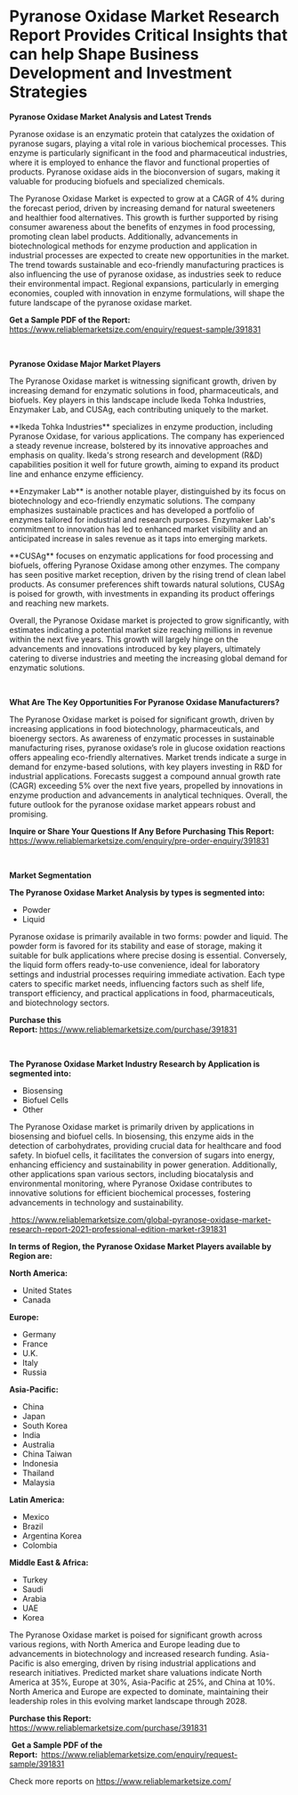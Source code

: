 <p><h1>Pyranose Oxidase Market Research Report Provides Critical Insights that can help Shape Business Development and Investment Strategies</h1></p><p><strong>Pyranose Oxidase Market Analysis and Latest Trends</strong></p>
<p><p>Pyranose oxidase is an enzymatic protein that catalyzes the oxidation of pyranose sugars, playing a vital role in various biochemical processes. This enzyme is particularly significant in the food and pharmaceutical industries, where it is employed to enhance the flavor and functional properties of products. Pyranose oxidase aids in the bioconversion of sugars, making it valuable for producing biofuels and specialized chemicals. </p><p>The Pyranose Oxidase Market is expected to grow at a CAGR of 4% during the forecast period, driven by increasing demand for natural sweeteners and healthier food alternatives. This growth is further supported by rising consumer awareness about the benefits of enzymes in food processing, promoting clean label products. Additionally, advancements in biotechnological methods for enzyme production and application in industrial processes are expected to create new opportunities in the market. The trend towards sustainable and eco-friendly manufacturing practices is also influencing the use of pyranose oxidase, as industries seek to reduce their environmental impact. Regional expansions, particularly in emerging economies, coupled with innovation in enzyme formulations, will shape the future landscape of the pyranose oxidase market.</p></p>
<p><strong>Get a Sample PDF of the Report:&nbsp;</strong> <a href="https://www.reliablemarketsize.com/enquiry/request-sample/391831?utm_campaign=1952&utm_medium=2&utm_source=Github&utm_content=ia&utm_term=16012025&utm_id=pyranose-oxidase">https://www.reliablemarketsize.com/enquiry/request-sample/391831</a></p>
<p>&nbsp;</p>
<p><strong>Pyranose Oxidase Major Market Players</strong></p>
<p><p>The Pyranose Oxidase market is witnessing significant growth, driven by increasing demand for enzymatic solutions in food, pharmaceuticals, and biofuels. Key players in this landscape include Ikeda Tohka Industries, Enzymaker Lab, and CUSAg, each contributing uniquely to the market.</p><p>**Ikeda Tohka Industries** specializes in enzyme production, including Pyranose Oxidase, for various applications. The company has experienced a steady revenue increase, bolstered by its innovative approaches and emphasis on quality. Ikeda's strong research and development (R&D) capabilities position it well for future growth, aiming to expand its product line and enhance enzyme efficiency.</p><p>**Enzymaker Lab** is another notable player, distinguished by its focus on biotechnology and eco-friendly enzymatic solutions. The company emphasizes sustainable practices and has developed a portfolio of enzymes tailored for industrial and research purposes. Enzymaker Lab's commitment to innovation has led to enhanced market visibility and an anticipated increase in sales revenue as it taps into emerging markets.</p><p>**CUSAg** focuses on enzymatic applications for food processing and biofuels, offering Pyranose Oxidase among other enzymes. The company has seen positive market reception, driven by the rising trend of clean label products. As consumer preferences shift towards natural solutions, CUSAg is poised for growth, with investments in expanding its product offerings and reaching new markets.</p><p>Overall, the Pyranose Oxidase market is projected to grow significantly, with estimates indicating a potential market size reaching millions in revenue within the next five years. This growth will largely hinge on the advancements and innovations introduced by key players, ultimately catering to diverse industries and meeting the increasing global demand for enzymatic solutions.</p></p>
<p>&nbsp;</p>
<p><strong>What Are The Key Opportunities For Pyranose Oxidase Manufacturers?</strong></p>
<p><p>The Pyranose Oxidase market is poised for significant growth, driven by increasing applications in food biotechnology, pharmaceuticals, and bioenergy sectors. As awareness of enzymatic processes in sustainable manufacturing rises, pyranose oxidase’s role in glucose oxidation reactions offers appealing eco-friendly alternatives. Market trends indicate a surge in demand for enzyme-based solutions, with key players investing in R&D for industrial applications. Forecasts suggest a compound annual growth rate (CAGR) exceeding 5% over the next five years, propelled by innovations in enzyme production and advancements in analytical techniques. Overall, the future outlook for the pyranose oxidase market appears robust and promising.</p></p>
<p><strong>Inquire or Share Your Questions If Any Before Purchasing This Report:</strong> <a href="https://www.reliablemarketsize.com/enquiry/pre-order-enquiry/391831?utm_campaign=1952&utm_medium=2&utm_source=Github&utm_content=ia&utm_term=16012025&utm_id=pyranose-oxidase">https://www.reliablemarketsize.com/enquiry/pre-order-enquiry/391831</a></p>
<p>&nbsp;</p>
<p><strong>Market Segmentation</strong></p>
<p><strong>The Pyranose Oxidase Market Analysis by types is segmented into:</strong></p>
<p><ul><li>Powder</li><li>Liquid</li></ul></p>
<p><p>Pyranose oxidase is primarily available in two forms: powder and liquid. The powder form is favored for its stability and ease of storage, making it suitable for bulk applications where precise dosing is essential. Conversely, the liquid form offers ready-to-use convenience, ideal for laboratory settings and industrial processes requiring immediate activation. Each type caters to specific market needs, influencing factors such as shelf life, transport efficiency, and practical applications in food, pharmaceuticals, and biotechnology sectors.</p></p>
<p><strong>Purchase this Report:&nbsp;</strong><a href="https://www.reliablemarketsize.com/purchase/391831?utm_campaign=1952&utm_medium=2&utm_source=Github&utm_content=ia&utm_term=16012025&utm_id=pyranose-oxidase">https://www.reliablemarketsize.com/purchase/391831</a></p>
<p>&nbsp;</p>
<p><strong>The Pyranose Oxidase Market Industry Research by Application is segmented into:</strong></p>
<p><ul><li>Biosensing</li><li>Biofuel Cells</li><li>Other</li></ul></p>
<p><p>The Pyranose Oxidase market is primarily driven by applications in biosensing and biofuel cells. In biosensing, this enzyme aids in the detection of carbohydrates, providing crucial data for healthcare and food safety. In biofuel cells, it facilitates the conversion of sugars into energy, enhancing efficiency and sustainability in power generation. Additionally, other applications span various sectors, including biocatalysis and environmental monitoring, where Pyranose Oxidase contributes to innovative solutions for efficient biochemical processes, fostering advancements in technology and sustainability.</p></p>
<p><a href="https://www.reliablemarketsize.com/global-pyranose-oxidase-market-research-report-2021-professional-edition-market-r391831?utm_campaign=1952&utm_medium=2&utm_source=Github&utm_content=ia&utm_term=16012025&utm_id=pyranose-oxidase">&nbsp;https://www.reliablemarketsize.com/global-pyranose-oxidase-market-research-report-2021-professional-edition-market-r391831</a></p>
<p><strong>In terms of Region, the Pyranose Oxidase Market Players available by Region are:</strong></p>
<p>
    <p> <strong> North America: </strong>
        <ul>
            <li>United States</li>
            <li>Canada</li>
        </ul>
        </p> 
    <p> <strong> Europe: </strong>
        <ul>
            <li>Germany</li>
            <li>France</li>
            <li>U.K.</li>
            <li>Italy</li>
            <li>Russia</li>
        </ul>
        </p> 
    <p> <strong> Asia-Pacific: </strong>
        <ul>
            <li>China</li>
            <li>Japan</li>
            <li>South Korea</li>
            <li>India</li>
            <li>Australia</li>
            <li>China Taiwan</li>
            <li>Indonesia</li>
            <li>Thailand</li>
            <li>Malaysia</li>
        </ul>
        </p> 
    <p> <strong> Latin America: </strong>
        <ul>
            <li>Mexico</li>
            <li>Brazil</li>
            <li>Argentina Korea</li>
            <li>Colombia</li>
        </ul>
        </p> 
    <p> <strong> Middle East & Africa: </strong>
        <ul>
            <li>Turkey</li>
            <li>Saudi</li>
            <li>Arabia</li>
            <li>UAE</li>
            <li>Korea</li>
        </ul>
    </p>
    </p>
<p><p>The Pyranose Oxidase market is poised for significant growth across various regions, with North America and Europe leading due to advancements in biotechnology and increased research funding. Asia-Pacific is also emerging, driven by rising industrial applications and research initiatives. Predicted market share valuations indicate North America at 35%, Europe at 30%, Asia-Pacific at 25%, and China at 10%. North America and Europe are expected to dominate, maintaining their leadership roles in this evolving market landscape through 2028.</p></p>
<p><strong>Purchase this Report: </strong><a href="https://www.reliablemarketsize.com/purchase/391831?utm_campaign=1952&utm_medium=2&utm_source=Github&utm_content=ia&utm_term=16012025&utm_id=pyranose-oxidase">https://www.reliablemarketsize.com/purchase/391831</a></p>
<p>&nbsp;<strong>Get a Sample PDF of the Report:&nbsp;&nbsp;</strong><a href="https://www.reliablemarketsize.com/enquiry/request-sample/391831?utm_campaign=1952&utm_medium=2&utm_source=Github&utm_content=ia&utm_term=16012025&utm_id=pyranose-oxidase">https://www.reliablemarketsize.com/enquiry/request-sample/391831</a></p>
<p><strong></strong></p>
<p>Check more reports on <a href="https://www.reliablemarketsize.com/?utm_campaign=1952&utm_medium=2&utm_source=Github&utm_content=ia&utm_term=16012025&utm_id=pyranose-oxidase">https://www.reliablemarketsize.com/</a></p>